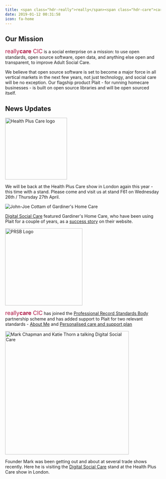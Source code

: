 ```yaml
---
title: <span class="hdr-really">really</span><span class="hdr-care">care</span><span class="hdr-really"> CIC</span>
date: 2019-01-12 00:31:58
icon: fa-home
---
```

## Our Mission
<span style="font-size: large; color:#ad1340">really<span style="font-weight:bold">care</span> CIC</span> is a social enterprise on a mission: to use open standards, open source software, open data, and anything else open and transparent, to improve Adult Social Care. 

​We believe that open source software is set to become a major force in all vertical ​markets in the next few years, not just technology, and social care will be no exception.  Our flagship product Plait - for running homecare businesses - is built on open source libraries and will be open sourced itself.

## News Updates
<img alt="Health Plus Care logo" src="https://cdn.asp.events/CLIENT_CloserSt_D86EA381_5056_B739_5482D50A1A831DDD/sites/H-C-2019/media/HPC-logo.jpg.png" width="200"/>

We will be back at the Health Plus Care show in London again this year - this time with a stand.  Please come and visit us at stand F61 on Wednesday 26th / Thursday 27th April.

<img alt="John-Joe Cottam of Gardiner's Home Care" src="https://www.digitalsocialcare.co.uk/wp-content/uploads/2023/01/20221220_134545-855x374.jpg" />

[Digital Social Care](https://twitter.com/DigiSocialCare) featured Gardiner's Home Care, who have been using Plait for a couple of years, as a [success story](https://www.digitalsocialcare.co.uk/success-story/gardiners-homecare-implementing-person-centred-technology/) on their website.

<img alt="PRSB Logo" src="/img/PRSB-Partner-Logo.png" width="250" />

<span style="font-size: large; color:#ad1340">really<span style="font-weight:bold">care</span> CIC</span> has joined the [Professional Record Standards Body](https://theprsb.org) partnership scheme  and has added support to Plait for two relevant standards - [About Me](https://theprsb.org/standards/aboutme/) and [Personalised care and support plan](https://theprsb.org/standards/personalisedcareandsupportplan/)


<img alt="Mark Chapman and Katie Thorn a talking Digital Social Care" src="/img/MarkAndKatieThorn.jpeg" width="400" />

Founder Mark was been getting out and about at several trade shows recently.  Here he is visiting the [Digital Social Care](https://twitter.com/DigiSocialCare) stand at the Health Plus Care show in London.

